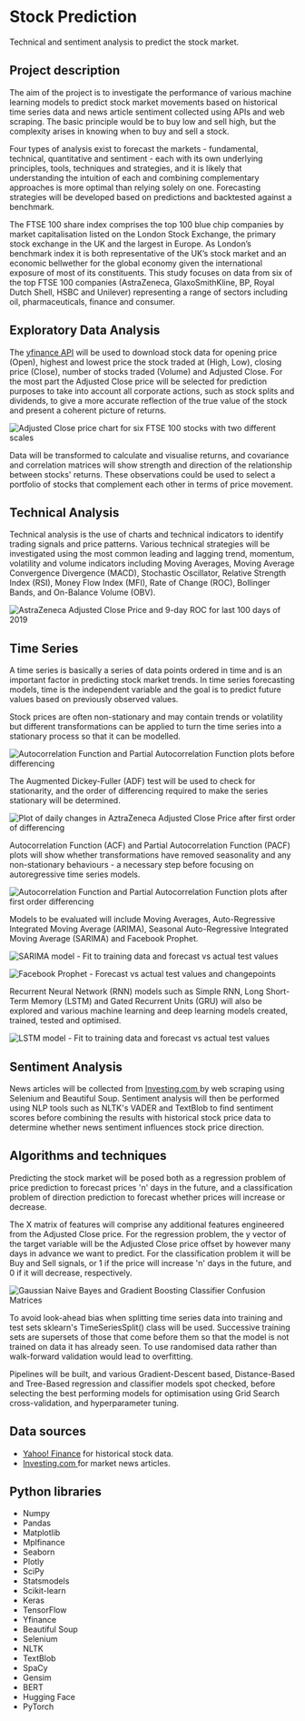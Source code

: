 # Stock Prediction
Technical and sentiment analysis to predict the stock market.

## Project description
The aim of the project is to investigate the performance of various machine learning models to predict stock market movements based on historical time series data and news article sentiment collected using APIs and web scraping. The basic principle would be to buy low and sell high, but the complexity arises in knowing when to buy and sell a stock.

Four types of analysis exist to forecast the markets - fundamental, technical, quantitative and sentiment - each with its own underlying principles, tools, techniques and strategies, and it is likely that understanding the intuition of each and combining complementary approaches is more optimal than relying solely on one. Forecasting strategies will be developed based on predictions and backtested against a benchmark.

The FTSE 100 share index comprises the top 100 blue chip companies by market capitalisation listed on the London Stock Exchange, the primary stock exchange in the UK and the largest in Europe. As London’s benchmark index it is both representative of the UK’s stock market and an economic bellwether for the global economy given the international exposure of most of its constituents. This study focuses on data from six of the top FTSE 100 companies (AstraZeneca, GlaxoSmithKline, BP, Royal Dutch Shell, HSBC and Unilever) representing a range of sectors including oil, pharmaceuticals, finance and consumer.

## Exploratory Data Analysis
The [yfinance API](https://github.com/ranaroussi/yfinance) will be used to download stock data for opening price (Open), highest and lowest price the stock traded at (High, Low), closing price (Close), number of stocks traded (Volume) and Adjusted Close. For the most part the Adjusted Close price will be selected for prediction purposes to take into account all corporate actions, such as stock splits and dividends, to give a more accurate reflection of the true value of the stock and present a coherent picture of returns.

![Adjusted Close price chart for six FTSE 100 stocks with two different scales](https://github.com/alisonmitchell/Stock-Prediction/blob/main/Images/adjusted-close-price.png?raw=true)

Data will be transformed to calculate and visualise returns, and covariance and correlation matrices will show strength and direction of the relationship between stocks' returns. These observations could be used to select a portfolio of stocks that complement each other in terms of price movement.

## Technical Analysis
Technical analysis is the use of charts and technical indicators to identify trading signals and price patterns. Various technical strategies will be investigated using the most common leading and lagging trend, momentum, volatility and volume indicators including Moving Averages, Moving Average Convergence Divergence (MACD), Stochastic Oscillator, Relative Strength Index (RSI), Money Flow Index (MFI), Rate of Change (ROC), Bollinger Bands, and On-Balance Volume (OBV).

![AstraZeneca Adjusted Close Price and 9-day ROC for last 100 days of 2019](https://github.com/alisonmitchell/Stock-Prediction/blob/main/Images/astrazeneca-adjusted-close-price-and-9-day-roc-for-last-100-days-of-2019.png?raw=true)

## Time Series
A time series is basically a series of data points ordered in time and is an important factor in predicting stock market trends. In time series forecasting models, time is the independent variable and the goal is to predict future values based on previously observed values.

Stock prices are often non-stationary and may contain trends or volatility but different transformations can be applied to turn the time series into a stationary process so that it can be modelled.

![Autocorrelation Function and Partial Autocorrelation Function plots before differencing](https://github.com/alisonmitchell/Stock-Prediction/blob/main/Images/acf-and-pacf-plots-of-aztrazeneca-adjusted-close-price-before-differencing.png?raw=true)

The Augmented Dickey-Fuller (ADF) test will be used to check for stationarity, and the order of differencing required to make the series stationary will be determined.

![Plot of daily changes in AztraZeneca Adjusted Close Price after first order of differencing](https://github.com/alisonmitchell/Stock-Prediction/blob/main/Images/plot-of-daily-changes-in-aztrazeneca-adjusted-close-price-after-first-order-of-differencing.png?raw=true)

Autocorrelation Function (ACF) and Partial Autocorrelation Function (PACF) plots will show whether transformations have removed seasonality and any non-stationary behaviours - a necessary step before focusing on autoregressive time series models.

![Autocorrelation Function and Partial Autocorrelation Function plots after first order differencing](https://github.com/alisonmitchell/Stock-Prediction/blob/main/Images/acf-and-pacf-plots-of-aztrazeneca-adjusted-close-price-after-differencing.png?raw=true)

Models to be evaluated will include Moving Averages, Auto-Regressive Integrated Moving Average (ARIMA), Seasonal Auto-Regressive Integrated Moving Average (SARIMA) and Facebook Prophet.

![SARIMA model - Fit to training data and forecast vs actual test values](https://github.com/alisonmitchell/Stock-Prediction/blob/main/Images/sarima-plot-of-fit-to-training-data-and-forecast-vs-actual-test-values-and-confidence-interval.png?raw=true)

![Facebook Prophet - Forecast vs actual test values and changepoints](https://github.com/alisonmitchell/Stock-Prediction/blob/main/Images/facebook-prophet-forecast-vs-actual-test-values-and-changepoints.png?raw=true)

Recurrent Neural Network (RNN) models such as Simple RNN, Long Short-Term Memory (LSTM) and Gated Recurrent Units (GRU) will also be explored and various machine learning and deep learning models created, trained, tested and optimised.

![LSTM model - Fit to training data and forecast vs actual test values](https://github.com/alisonmitchell/Stock-Prediction/blob/main/Images/lstm-plot-of-fit-to-training-data-and-forecast-vs-actual-test-values.png?raw=true)

## Sentiment Analysis
News articles will be collected from [Investing.com ](https://uk.investing.com/) by web scraping using Selenium and Beautiful Soup. Sentiment analysis will then be performed using NLP tools such as NLTK's VADER and TextBlob to find sentiment scores before combining the results with historical stock price data to determine whether news sentiment influences stock price direction.

## Algorithms and techniques
Predicting the stock market will be posed both as a regression problem of price prediction to forecast prices 'n' days in the future, and a classification problem of direction prediction to forecast whether prices will increase or decrease.

The X matrix of features will comprise any additional features engineered from the Adjusted Close price. For the regression problem, the y vector of the target variable will be the Adjusted Close price offset by however many days in advance we want to predict. For the classification problem it will be Buy and Sell signals, or 1 if the price will increase 'n' days in the future, and 0 if it will decrease, respectively.

![Gaussian Naive Bayes and Gradient Boosting Classifier Confusion Matrices](https://github.com/alisonmitchell/Stock-Prediction/blob/main/Images/classifier-confusion-matrices.png?raw=true)

To avoid look-ahead bias when splitting time series data into training and test sets sklearn's TimeSeriesSplit() class will be used. Successive training sets are supersets of those that come before them so that the model is not trained on data it has already seen. To use randomised data rather than walk-forward validation would lead to overfitting.

Pipelines will be built, and various Gradient-Descent based, Distance-Based and Tree-Based regression and classifier models spot checked, before selecting the best performing models for optimisation using Grid Search cross-validation, and hyperparameter tuning.

## Data sources

* [Yahoo! Finance](https://uk.finance.yahoo.com/) for historical stock data.
* [Investing.com ](https://uk.investing.com/) for market news articles.

## Python libraries

* Numpy
* Pandas
* Matplotlib
* Mplfinance
* Seaborn
* Plotly
* SciPy
* Statsmodels
* Scikit-learn
* Keras
* TensorFlow
* Yfinance
* Beautiful Soup
* Selenium
* NLTK
* TextBlob
* SpaCy
* Gensim
* BERT
* Hugging Face
* PyTorch